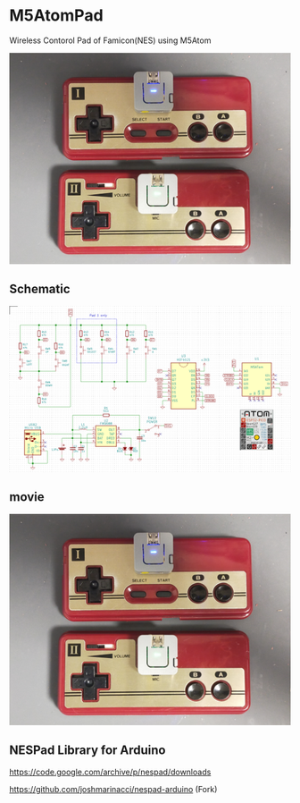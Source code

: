 # M5AtomPad
Wireless Contorol Pad of Famicon(NES) using M5Atom

![](image/00_AtomPad.jpg)

## Schematic
![](image/01_Schematics.png)

## movie
[![](image/00_AtomPad.jpg)](https://youtu.be/V4kBcfVpTyI)

## NESPad Library for Arduino
https://code.google.com/archive/p/nespad/downloads

https://github.com/joshmarinacci/nespad-arduino (Fork)
